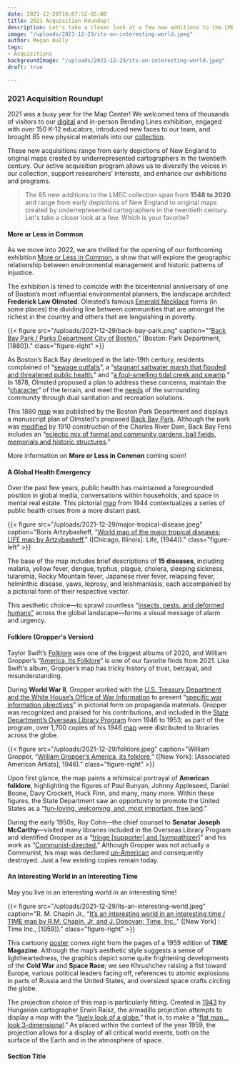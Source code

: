 ```yaml
---
date: 2021-12-28T16:07:52-05:00
title: 2021 Acquisition Roundup!
description: Let's take a closer look at a few new additions to the LMEC collection!
image: "/uploads/2021-12-29/its-an-interesting-world.jpeg"
author: Megan Nally
tags:
- Acquisitions
backgroundImage: "/uploads/2021-12-29/its-an-interesting-world.jpeg"
draft: true

---
```

### 2021 Acquisition Roundup!

2021 was a busy year for the Map Center! We welcomed tens of thousands of visitors to our [digital](https://www.leventhalmap.org/digital-exhibitions/bending-lines/) and in-person Bending Lines exhibition, engaged with over 150 K-12 educators, introduced new faces to our team, and brought 85 new physical materials into our [collection](https://www.leventhalmap.org/collections/).

These new acquisitions range from early depictions of New England to original maps created by underrepresented cartographers in the twentieth century. Our active acquisition program allows us to diversify the voices in our collection, support researchers’ interests, and enhance our exhibitions and programs.

> The 85 new additions to the LMEC collection span from **1548 to 2020** and range from early depictions of New England to original maps created by underrepresented cartographers in the twentieth century. Let's take a closer look at a few. Which is your favorite?

#### More or Less in Common

As we move into 2022, we are thrilled for the opening of our forthcoming exhibition [More or Less in Common](https://www.leventhalmap.org/articles/environmental-justice-exhibition-preview/), a show that will explore the geographic relationship between environmental management and historic patterns of injustice.

The exhibition is timed to coincide with the bicentennial anniversary of one of Boston’s most influential environmental planners, the landscape architect **Frederick Law Olmsted**. Olmsted’s famous [Emerald Necklace](https://www.emeraldnecklace.org/) forms (in some places) the dividing line between communities that are amongst the richest in the country and others that are languishing in poverty.

{{< figure src="/uploads/2021-12-29/back-bay-park.png" caption="“[Back Bay Park / Parks Department City of Boston](https://bpl.bibliocommons.com/v2/record/S75C7694805),” (Boston: Park Department, \[1880\])." class="figure-right" >}}

As Boston’s Back Bay developed in the late-19th century, residents complained of “[sewage outfalls](https://www.tclf.org/landscapes/back-bay-fens)”, a “[stagnant saltwater marsh that flooded and threatened public health](https://www.emeraldnecklace.org/park-overview/back-bay-fens/),” and “[a foul-smelling tidal creek and swamp](https://www.emeraldnecklace.org/park-overview/back-bay-fens/).” In 1878, Olmsted proposed a plan to address these concerns, maintain the “[character](https://www.boston.gov/parks/back-bay-fens)” of the terrain, and meet the [needs](https://www.boston.gov/parks/back-bay-fens) of the surrounding community through dual sanitation and recreation solutions.

This 1880 [map](https://airtable.com/shr0RgG4AfpROgnqH/tbl8n5HBE6rTSSiap/viwvcR4MTOqT8GAnT/recg7pZ8Toq0V8U86?backgroundColor=green&viewControls=on) was published by the Boston Park Department and displays a manuscript plan of Olmsted's proposed [Back Bay Park](https://www.tclf.org/landscapes/back-bay-fens). Although the park was [modified](https://www.asla.org/guide/site.aspx?id=40840) by 1910 construction of the Charles River Dam, Back Bay Fens includes an “[eclectic mix of formal and community gardens, ball fields, memorials and historic structures](https://www.emeraldnecklace.org/park-overview/back-bay-fens/).”

More information on **More or Less in Common** coming soon!

#### A Global Health Emergency

Over the past few years, public health has maintained a foregrounded position in global media, conversations within households, and space in mental real estate. This pictorial [map](https://airtable.com/shr0RgG4AfpROgnqH/tbl8n5HBE6rTSSiap/viwvcR4MTOqT8GAnT/recJJHUjpbBcKUpmM?backgroundColor=green&viewControls=on) from 1944 contextualizes a series of public health crises from a more distant past.

{{< figure src="/uploads/2021-12-29/major-tropical-disease.jpeg" caption="Boris Artzybasheff, “[World map of the major tropical diseases: LIFE map by Artzybasheff](https://bpl.bibliocommons.com/v2/record/S75C8038086),” (\[Chicago, Illinois\]: Life, \[1944\])." class="figure-left" >}}

The base of the map includes brief descriptions of **15 diseases**, including malaria, yellow fever, dengue, typhus, plague, cholera, sleeping sickness, tularemia, Rocky Mountain fever, Japanese river fever, relapsing fever, helminthic disease, yaws, leprosy, and leishmaniasis, each accompanied by a pictorial form of their respective vector.

This aesthetic choice––to sprawl countless “[insects, pests, and deformed humans”](https://hist1952.omeka.fas.harvard.edu/exhibits/show/galleriesmain/item/184) across the global landscape––forms a visual message of alarm and urgency.

#### Folklore (Gropper's Version)

Taylor Swift’s [Folklore](https://g.co/kgs/jcZGEi) was one of the biggest albums of 2020, and William Gropper’s “[America, Its Folklore](https://bpl.bibliocommons.com/v2/record/S75C8038083)” is one of our favorite finds from 2021. Like Swift's album, Gropper’s map has tricky history of trust, betrayal, and misunderstanding.

During **World War II**, Gropper worked with the [U.S. Treasury Department and the White House’s Office of War Information](https://www.atlasobscura.com/articles/william-gropper-map-american-folklore) to present “[specific war information objectives](https://www.atlasobscura.com/articles/william-gropper-map-american-folklore)” in pictorial form on propaganda materials. Gropper was recognized and praised for his contributions, and included in the [State Department’s Overseas Library Program](https://www.atlasobscura.com/articles/william-gropper-map-american-folklore) from 1946 to 1953; as part of the program, over 1,700 copies of his 1946 [map](https://airtable.com/shr0RgG4AfpROgnqH/tbl8n5HBE6rTSSiap/viwvcR4MTOqT8GAnT/recq14F6oHZxc9SHu?backgroundColor=green&viewControls=on) were distributed to libraries across the globe.

{{< figure src="/uploads/2021-12-29/folklore.jpeg" caption="William Gropper, “[William Gropper’s America, its folklore](https://bpl.bibliocommons.com/v2/record/S75C8038083),” (\[New York\]: \[Associated American Artists\], 1946)." class="figure-right" >}}

Upon first glance, the map paints a whimsical portrayal of **American folklore**, highlighting the figures of Paul Bunyan, Johnny Appleseed, Daniel Boone, Davy Crockett, Huck Finn, and many, many more. Within these figures, the State Department saw an opportunity to promote the United States as a “[fun-loving, welcoming, and, most important, free land](https://www.atlasobscura.com/articles/william-gropper-map-american-folklore).”

During the early 1950s, Roy Cohn––the chief counsel to **Senator Joseph McCarthy**––visited many libraries included in the Overseas Library Program and identified Gropper as a “[fringe \[supporter\] and \[sympathizer\]](https://www.atlasobscura.com/articles/william-gropper-map-american-folklore)” and his work as “[Communist-directed.](https://www.atlasobscura.com/articles/william-gropper-map-american-folklore)” Although Gropper was not actually a Communist, his map was declared [un-American](https://www.atlasobscura.com/articles/william-gropper-map-american-folklore) and consequently destroyed. Just a few existing copies remain today.

#### An Interesting World in an Interesting Time

May you live in an interesting world in an interesting time! 

{{< figure src="/uploads/2021-12-29/its-an-interesting-world.jpeg" caption="R. M. Chapin Jr., “[It’s an interesting world in an interesting time / TIME map by R.M. Chapin, Jr. and J. Donovan; Time, Inc.](https://bpl.bibliocommons.com/v2/record/S75C8079826),” (\[New York\] : Time Inc., \[1959\])." class="figure-right" >}}

This cartoony [poster](https://airtable.com/shr0RgG4AfpROgnqH/tbl8n5HBE6rTSSiap/viwvcR4MTOqT8GAnT/recZS2uYv6DWgSBv2/fldDSJdHNjEAkI8qP/atttRfsIzlTZNxlVj?backgroundColor=green&viewControls=on) comes right from the pages of a 1959 edition of **TIME Magazine**. Although the map’s aesthetic style suggests a sense of lightheartedness, the graphics depict some quite frightening developments of the **Cold War** and **Space Race**; we see Khrushchev raising a fist toward Europe, various political leaders facing off, references to atomic explosions in parts of Russia and the United States, and oversized space crafts circling the globe.

The projection choice of this map is particularly fitting. Created in [1943](https://www.wired.com/2014/01/projection-raisz-armadillo/) by Hungarian cartographer Erwin Raisz, the armadillo projection attempts to display a map with the “[lively look of a globe](https://www.wired.com/2014/01/projection-raisz-armadillo/),” that is, to make a “[flat map... look 3-dimensional](https://www.wired.com/2014/01/projection-raisz-armadillo/).” As placed within the context of the year 1959, the projection allows for a display of all critical world events, both on the surface of the Earth and in the atmosphere of space.

#### Section Title 